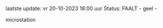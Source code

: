 laatste update: 
vr 20-10-2023 18:00   uur 
Status: FAALT - geel - 
<div class="service Y">microstation</div>